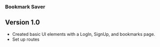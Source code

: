 ### Bookmark Saver

## Version 1.0

* Created basic UI elements with a LogIn, SignUp, and bookmarks page.
* Set up routes

